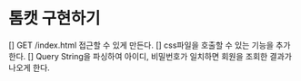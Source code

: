 # 톰캣 구현하기

[] GET /index.html 접근할 수 있게 만든다.
[] css파일을 호출할 수 있는 기능을 추가한다.
[] Query String을 파싱하여 아이디, 비밀번호가 일치하면 회원을 조회한 결과가 나오게 한다. 
